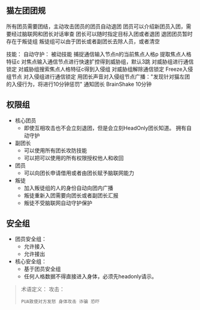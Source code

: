 ## 猫左团团规

所有团员需要团结，主动攻击团员的团员自动退团
团员可以介绍新团员入团，需要经过脑联网和团长对话审查
团长可以随时指定目标入团或者退团
退团团员暂时存在于叛徒组
叛徒组可以由于团长或者副团长去除人员，或者清空

技能：
自动守护：
被动技能
捕捉通信输入节点n的当前焦点人格p
提取焦点人格特征c
对焦点输入通信节点进行快速扩控得到威胁组，默认3跳
对威胁组进行通信锁定
对威胁组搜索焦点人格特征c得到入侵组
对威胁组解除通信锁定
Freeze入侵组节点
对入侵组进行通信锁定
用团长声音对入侵组节点广播："发现针对猫左团的入侵行为，将进行10分钟惩罚"
通知团长
BrainShake 10分钟

## 权限组

* 核心团员
  * 即使互相攻击也不会立刻退团，但是会立刻HeadOnly团长知道。
    拥有自动守护
* 副团长
  * 可以使用所有团长攻防技能
  * 可以把可以使用的所有权限授权他人和收回
* 团员
  * 可以向团长申请借用或者由团长赋予脑联网能力
* 叛徒
  * 加入叛徒组的人的身份自动向团内广播
  * 叛徒重新入团需要向团长或者副团长汇报
  * 叛徒不受脑联网自动守护保护

## 安全组

* 团员安全组：
  * 允许接入
  * 允许接出
* 核心安全组：
  * 基于团员安全组
  * 任何人格数据不得直接进入身体，必须先headonly请示。

> 术语定义：
> 攻击：
>
> ```
> PUA致使对方发怒 身体攻击 诈骗 恐吓
> ```
>
